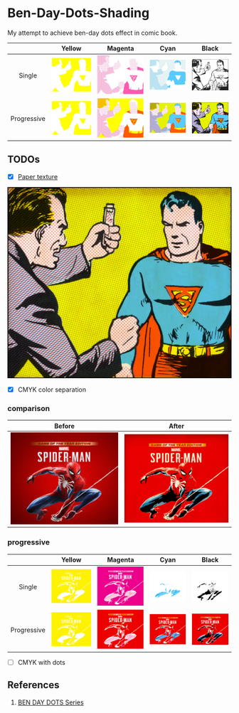 # Ben-Day-Dots-Shading
My attempt to achieve ben-day dots effect in comic book.

|  | Yellow | Magenta | Cyan | Black |
| :---: | :---: | :---: | :---: | :---: |
| Single | ![yellow single pass](images/super-man/yellow.png) | ![magenta single pass](images/super-man/magenta.png) | ![cyan single pass](images/super-man/cyan.png) | ![black single pass](images/super-man/black.png) |
| Progressive | ![yellow single pass](images/super-man/yellow.png) | ![magenta single pass](images/super-man/magenta-p.png) | ![cyan single pass](images/super-man/cyan-p.png) | ![black single pass](images/super-man/black-p.png) |

## TODOs
- [x] [Paper texture](shaders/paper.glsl)

![yellow](images/super-man/blend-paper.png)

- [x] CMYK color separation
### comparison
| Before | After |
| :---: | :---: |
| ![Before](images/spider-man/spider-man.png) | ![After](images/spider-man/spider-man-paper.png) |

### progressive
| | Yellow | Magenta | Cyan | Black |
| :---: | :---: | :---: | :---: | :---: |
| Single | ![yellow single pass](images/spider-man/yellow.png) | ![magenta single pass](images/spider-man/magenta.png) | ![cyan single pass](images/spider-man/cyan.png) | ![black single pass](images/spider-man/black.png) |
| Progressive | ![yellow single pass](images/spider-man/yellow.png) | ![magenta single pass](images/spider-man/magenta-p.png) | ![cyan single pass](images/spider-man/cyan-p.png) | ![black single pass](images/spider-man/black-p.png) |


- [ ] CMYK with dots

## References
1. [BEN DAY DOTS Series](https://legionofandy.com/2013/06/03/roy-lichtenstein-the-man-who-didnt-paint-benday-dots/)